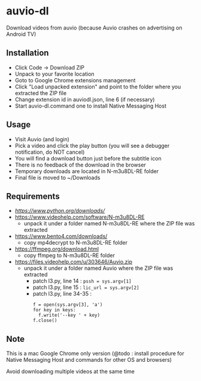 # auvio-dl

Download videos from auvio (because Auvio crashes on advertising on Android TV)

## Installation

* Click Code -> Download ZIP
* Unpack to your favorite location
* Goto to Google Chrome extensions management
* Click "Load unpacked extension" and point to the folder where you extracted the ZIP file
* Change extension id in auviodl.json, line 6 (if necessary)
* Start auvio-dl.command one to install Native Messaging Host

## Usage

* Visit Auvio (and login)
* Pick a video and click the play button (you will see a debugger notification, do NOT cancel)
* You will find a download button just before the subtitle icon
* There is no feedback of the download in the browser
* Temporary downloads are located in N-m3u8DL-RE folder
* Final file is moved to ~/Downloads

## Requirements

* _https://www.python.org/downloads/_
* https://www.videohelp.com/software/N-m3u8DL-RE
  - unpack it under a folder named N-m3u8DL-RE where the ZIP file was extracted
* https://www.bento4.com/downloads/
  - copy mp4decrypt to N-m3u8DL-RE folder
* https://ffmpeg.org/download.html
  - copy ffmpeg to N-m3u8DL-RE folder
* https://files.videohelp.com/u/303646/Auvio.zip
  - unpack it under a folder named Auvio where the ZIP file was extracted
    - patch l3.py, line 14 : `pssh = sys.argv[1]`
    - patch l3.py, line 15 : `lic_url = sys.argv[2]`
    - patch l3.py, line 34-35 :
      ```
      f = open(sys.argv[3], 'a')
      for key in keys:
        f.write('--key ' + key)
      f.close()
      ```

## Note

This is a mac Google Chrome only version (@todo : install procedure for Native Messaging Host and commands for other OS and browsers)

Avoid downloading multiple videos at the same time
